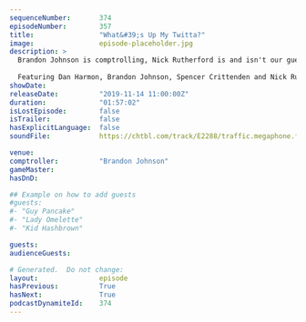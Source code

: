 ```yaml
---
sequenceNumber:       374
episodeNumber:        357
title:                "What&#39;s Up My Twitta?"
image:                episode-placeholder.jpg
description: >
  Brandon Johnson is comptrolling, Nick Rutherford is and isn't our guest. Dan talks a bit about Community. ED-209 makes a cameo appearance. There's a lot to unpack in this episode.
  
  Featuring Dan Harmon, Brandon Johnson, Spencer Crittenden and Nick Rutherford.
showDate:             
releaseDate:          "2019-11-14 11:00:00Z"
duration:             "01:57:02"
isLostEpisode:        false
isTrailer:            false
hasExplicitLanguage:  false
soundFile:            https://chtbl.com/track/E2288/traffic.megaphone.fm/STA9185924826.mp3?updated=1596570469

venue:                
comptroller:          "Brandon Johnson"
gameMaster:           
hasDnD:               

## Example on how to add guests
#guests:
#- "Guy Pancake"
#- "Lady Omelette"
#- "Kid Hashbrown"

guests:
audienceGuests:

# Generated.  Do not change:
layout:               episode
hasPrevious:          True
hasNext:              True
podcastDynamiteId:    374
---
```

